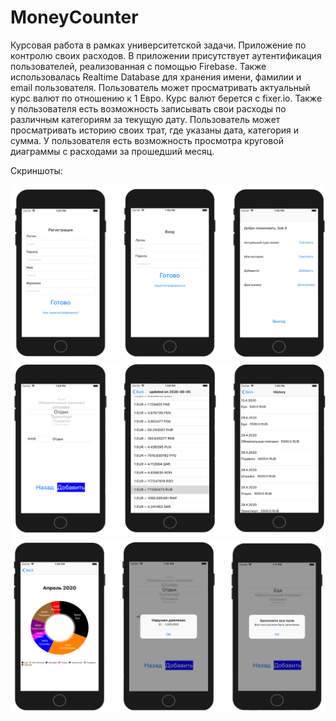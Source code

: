 # MoneyCounter
Курсовая работа в рамках университетской задачи. Приложение по контролю своих расходов. В приложении присутствует аутентификация пользователей, реализованная с помощью Firebase. Также использовалась Realtime Database для хранения имени, фамилии и email пользователя. Пользователь может просматривать актуальный курс валют по отношению к 1 Евро. Курс валют берется с fixer.io. Также у пользователя есть возможность записывать свои расходы по различным категориям за текущую дату. Пользователь может просматривать историю своих трат, где указаны дата, категория и сумма. У пользователя есть возможность просмотра круговой диаграммы с расходами за прошедший месяц.

Скриншоты:

![img](https://github.com/BramlyReed/MoneyCounter/blob/master/Скриншот%201.1.png)
![img](https://github.com/BramlyReed/MoneyCounter/blob/master/Скриншот%202.1.png)
![img](https://github.com/BramlyReed/MoneyCounter/blob/master/Скриншот%203.1.png)
